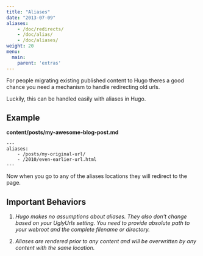 ```yaml
---
title: "Aliases"
date: "2013-07-09"
aliases:
    - /doc/redirects/
    - /doc/alias/
    - /doc/aliases/
weight: 20
menu:
  main:
    parent: 'extras'
---
```


For people migrating existing published content to Hugo theres a good chance
you need a mechanism to handle redirecting old urls.

Luckily, this can be handled easily with aliases in Hugo.

## Example
**content/posts/my-awesome-blog-post.md**

    ---
    aliases:
        - /posts/my-original-url/
        - /2010/even-earlier-url.html
    ---

Now when you go to any of the aliases locations they
will redirect to the page.

## Important Behaviors

1. *Hugo makes no assumptions about aliases. They also don't change based
on your UglyUrls setting. You need to provide absolute path to your webroot and the
complete filename or directory.*

2. *Aliases are rendered prior to any content and will be overwritten by
any content with the same location.*
